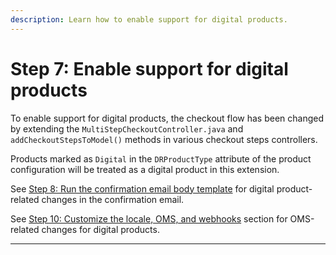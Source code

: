 ```yaml
---
description: Learn how to enable support for digital products.
---
```


# Step 7: Enable support for digital products

To enable support for digital products, the checkout flow has been changed by extending the `MultiStepCheckoutController.java` and `addCheckoutStepsToModel()` methods in various checkout steps controllers.&#x20;

Products marked as `Digital` in the `DRProductType` attribute of the product configuration will be treated as a digital product in this extension.

See [Step 8: Run the confirmation email body template](step-10-run-the-confirmation-email-body-template.md) for digital product-related changes in the confirmation email.

See [Step 10: Customize the locale, OMS, and webhooks](step-10-customize-the-locale-oms-and-webhooks.md) section for OMS-related changes for digital products.

****
